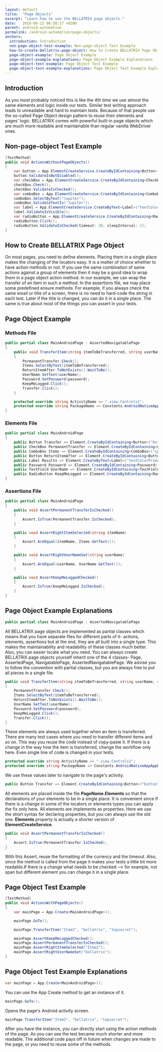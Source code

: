 ```yaml
---
layout: default
title:  "Page Objects"
excerpt: "Learn how to use the BELLATRIX page objects."
date:   2018-06-22 06:50:17 +0200
parent: android-automation
permalink: /android-automation/page-objects/
anchors:
  introduction: Introduction
  non-page-object-test-example: Non-page-object Test Example
  how-to-create-bellatrix-page-object: How to Create BELLATRIX Page Object
  page-object-example: Page Object Example
  page-object-example-explanations: Page Object Example Explanations
  page-object-test-example: Page Object Test Example
  page-object-test-example-explanations: Page Object Test Example Explanations
---
```


Introduction
------------
As you most probably noticed this is like the 4th time we use almost the same elements and logic inside our tests. Similar test writing approach leads to unreadable and hard to maintain tests. Because of that people use the so-called Page Object design pattern to reuse their elements and pages' logic. BELLATRIX comes with powerful built-in page objects which are much more readable and maintainable than regular vanilla WebDriver ones.

Non-page-object Test Example
----------------------------
```csharp
[TestMethod]
public void ActionsWithoutPageObjects()
{
    var button = App.ElementCreateService.CreateByIdContaining<Button>("button");
    button.ValidateIsNotDisabled();
    var checkBox = App.ElementCreateService.CreateByIdContaining<CheckBox>("check1");
    checkBox.Check();
    checkBox.ValidateIsChecked();
    var comboBox = App.ElementCreateService.CreateByIdContaining<ComboBox>("spinner1");
    comboBox.SelectByText("Jupiter");
    comboBox.ValidateTextIs("Jupiter");
    var label = App.ElementCreateService.CreateByText<Label>("textColorPrimary");
    label.ValidateIsVisible();
    var radioButton = App.ElementCreateService.CreateByIdContaining<RadioButton>("radio2");
    radioButton.Click();
    radioButton.ValidateIsChecked(timeout: 30, sleepInterval: 2);
}
```

How to Create BELLATRIX Page Object
-----------------------------------
On most pages, you need to define elements. Placing them in a single place makes the changing of the locators easy. It is a matter of choice whether to have action methods or not. If you use the same combination of same actions against a group of elements then it may be a good idea to wrap them in a page object action method. In our example, we can wrap the transfer of an item in such a method.
In the assertions file, we may place some predefined ensure methods. For example, if you always check the same email or title of a screen, there is no need to hard-code the string in each test. Later if the title is changed, you can do it in a single place. The same is true about most of the things you can assert in your tests.

Page Object Example
-------------------
### Methods File ###
```csharp
public partial class MainAndroidPage : AssertedNavigatablePage
{
    public void TransferItem(string itemToBeTransferred, string userName, string password)
    {
        PermanentTransfer.Check();
        Items.SelectByText(itemToBeTransferred);
        ReturnItemAfter.ToNotExists().WaitToBe();
        UserName.SetText(userName);
        Password.SetPassword(password);
        KeepMeLogged.Click();
        Transfer.Click();
    }

    protected override string ActivityName => ".view.Controls1";
    protected override string PackageName => Constants.AndroidNativeAppAppExamplePackage;
}
```
### Elements File ###
```csharp
public partial class MainAndroidPage
{
    public Button Transfer => Element.CreateByIdContaining<Button>("button");
    public CheckBox PermanentTransfer => Element.CreateByIdContaining<CheckBox>("check1");
    public ComboBox Items => Element.CreateByIdContaining<ComboBox>("spinner1");
    public Button ReturnItemAfter => Element.CreateByIdContaining<Button>("toggle1");
    public Label Results => Element.CreateByText<Label>("textColorPrimary");
    public Password Password => Element.CreateByIdContaining<Password>("edit2");
    public TextField UserName => Element.CreateByIdContaining<TextField>("edit");
    public RadioButton KeepMeLogged => Element.CreateByIdContaining<RadioButton>("radio2");
}
```
### Assertions File ###
```csharp
public partial class MainAndroidPage
{
    public void AssertPermanentTransferIsChecked()
    {
        Assert.IsTrue(PermanentTransfer.IsChecked);
    }

    public void AssertRightItemSelected(string itemName)
    {
        Assert.AreEqual(itemName, Items.GetText());
    }

    public void AssertRightUserNameSet(string userName)
    {
        Assert.AreEqual(userName, UserName.GetText());
    }

    public void AssertKeepMeLoggedChecked()
    {
        Assert.IsTrue(KeepMeLogged.IsChecked);
    }
}
```

Page Object Example Explanations
--------------------------------
```csharp
public partial class MainAndroidPage : AssertedNavigatablePage
```
All BELLATRIX page objects are implemented as partial classes which means that you have separate files for different parts of it- actions, elements, assertions but at the end, they are all built into a single type. This makes the maintainability and readability of these classes much better. Also, you can easier locate what you need. You can always create BELLATRIX page objects yourself inherit one of the 4 classes- Page, AssertedPage, NavigatablePage, AssertedNavigatablePage. We advise you to follow the convention with partial classes, but you are always free to put all pieces in a single file.
```csharp
public void TransferItem(string itemToBeTransferred, string userName, string password)
{
    PermanentTransfer.Check();
    Items.SelectByText(itemToBeTransferred);
    ReturnItemAfter.ToNotExists().WaitToBe();
    UserName.SetText(userName);
    Password.SetPassword(password);
    KeepMeLogged.Click();
    Transfer.Click();
}
```
These elements are always used together when an item is transferred. There are many test cases where you need to transfer different items and so on. This way you reuse the code instead of copy-paste it. If there is a change in the way how the item is transferred, change the workflow only here. Even single line of code is changed in your tests.
```csharp
protected override string ActivityName => ".view.Controls1";
protected override string PackageName => Constants.AndroidNativeAppAppExamplePackage;
```
We use these values later to navigate to the page's activity.
```csharp
public Button Transfer => Element.CreateByIdContaining<Button>("button");
```
All elements are placed inside the file **PageName.Elements** so that the declarations of your elements to be in a single place. It is convenient since if there is a change in some of the locators or elements types you can apply the fix only here. All elements are implements as properties. Here we use the short syntax for declaring properties, but you can always use the old one. **Elements** property is actually a shorter version of **ElementCreateService**.
```csharp
public void AssertPermanentTransferIsChecked()
{
    Assert.IsTrue(PermanentTransfer.IsChecked);
}
```
With this Assert, reuse the formatting of the currency and the timeout. Also, since the method is called from the page it makes your tests a little bit more readable.If there is a change what needs to be checked --> for example, not span but different element you can change it in a single place.

Page Object Test Example
------------------------
```csharp
[TestMethod]
public void ActionsWithPageObjects()
{
    var mainPage = App.Create<MainAndroidPage>();

    mainPage.GoTo();

    mainPage.TransferItem("Item2", "bellatrix", "topsecret");

    mainPage.AssertKeepMeLoggedChecked();
    mainPage.AssertPermanentTransferIsChecked();
    mainPage.AssertRightItemSelected("Item2");
    mainPage.AssertRightUserNameSet("bellatrix");
}
```

Page Object Test Example Explanations
-------------------------------------
```csharp
var mainPage = App.Create<MainAndroidPage>();
```
You can use the App Create method to get an instance of it.
```csharp
mainPage.GoTo();
```
Opens the page's Android activity screen.
```csharp
mainPage.TransferItem("Item2", "bellatrix", "topsecret");
```
After you have the instance, you can directly start using the action methods of the page. As you can see the test became much shorter and more readable. The additional code pays off in future when changes are made to the page, or you need to reuse some of the methods.